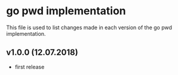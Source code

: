 # go pwd implementation

This file is used to list changes made in each version of the go pwd implementation.

## v1.0.0 (12.07.2018)

- first release 
